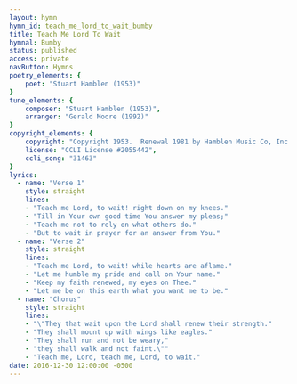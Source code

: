 ```yaml
---
layout: hymn
hymn_id: teach_me_lord_to_wait_bumby
title: Teach Me Lord To Wait
hymnal: Bumby
status: published
access: private
navButton: Hymns
poetry_elements: {
    poet: "Stuart Hamblen (1953)"
}
tune_elements: {
    composer: "Stuart Hamblen (1953)",
    arranger: "Gerald Moore (1992)"
}
copyright_elements: {
    copyright: "Copyright 1953.  Renewal 1981 by Hamblen Music Co, Inc.",
    license: "CCLI License #2055442",
    ccli_song: "31463"
}
lyrics:
  - name: "Verse 1"
    style: straight
    lines:
    - "Teach me Lord, to wait! right down on my knees."
    - "Till in Your own good time You answer my pleas;"
    - "Teach me not to rely on what others do."
    - "But to wait in prayer for an answer from You."
  - name: "Verse 2"
    style: straight
    lines:
    - "Teach me Lord, to wait! while hearts are aflame."
    - "Let me humble my pride and call on Your name."
    - "Keep my faith renewed, my eyes on Thee."
    - "Let me be on this earth what you want me to be."
  - name: "Chorus"
    style: straight
    lines:
    - "\"They that wait upon the Lord shall renew their strength."
    - "They shall mount up with wings like eagles."
    - "They shall run and not be weary,"
    - "they shall walk and not faint.\""
    - "Teach me, Lord, teach me, Lord, to wait."
date: 2016-12-30 12:00:00 -0500
---
```

